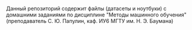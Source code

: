 Данный репозиторий содержит файлы (датасеты и ноутбуки) с домашними заданиями по дисциплине "Методы машинного обучения" (преподаватель С. Ю. Папулин, каф. ИУ6 МГТУ им. Н. Э. Баумана)
